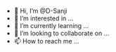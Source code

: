 - 👋 Hi, I’m @D-Sanji
- 👀 I’m interested in ...
- 🌱 I’m currently learning ...
- 💞️ I’m looking to collaborate on ...
- 📫 How to reach me ...

<!---
D-Sanji/D-Sanji is a ✨ special ✨ repository because its `README.md` (this file) appears on your GitHub profile.
You can click the Preview link to take a look at your changes.
--->
